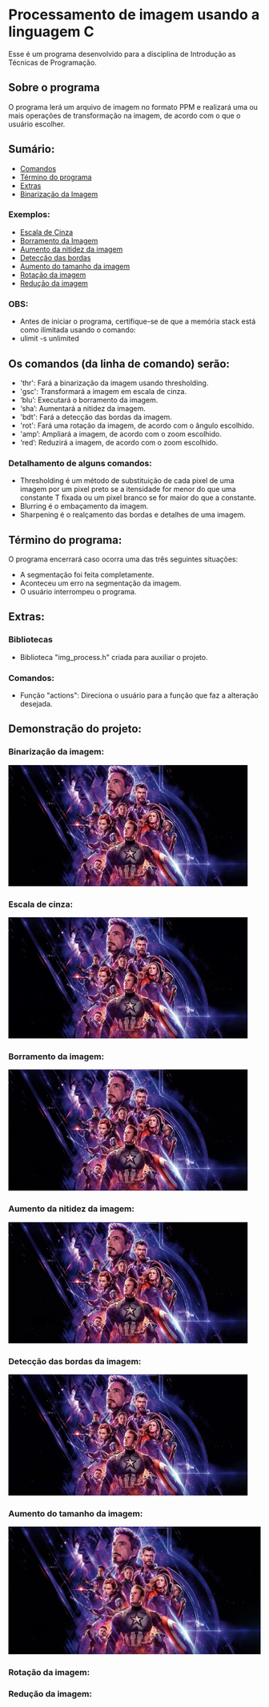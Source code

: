 # Processamento de imagem usando a linguagem C
Esse é um programa desenvolvido para a disciplina de Introdução as Técnicas de Programação.

## Sobre o programa
O programa lerá um arquivo de imagem no formato PPM e realizará uma ou mais operações de transformação na imagem, de acordo com o que o usuário escolher.

## Sumário:
- [Comandos](https://github.com/CamposGabriel/image-processing#os-comandos-da-linha-de-comando-serão)
- [Término do programa](https://github.com/CamposGabriel/image-processing#Término-do-programa)
- [Extras](https://github.com/CamposGabriel/image-processing#Extras)
- [Binarização da Imagem](https://github.com/CamposGabriel/image-processing#binarização-da-imagem)
### Exemplos:
- [Escala de Cinza](https://github.com/CamposGabriel/image-processing#Escala-de-cinza)
- [Borramento da Imagem](https://github.com/CamposGabriel/image-processing#borramento-da-imagem)
- [Aumento da nitidez da imagem](https://github.com/CamposGabriel/image-processing#aumento-da-nitidez-da-imagem)
- [Detecção das bordas](https://github.com/CamposGabriel/image-processing#Detecção-das-bordas-da-imagem)
- [Aumento do tamanho da imagem](https://github.com/CamposGabriel/image-processing#aumento-do-tamanho-da-imagem)
- [Rotação da imagem](https://github.com/CamposGabriel/image-processing#Rotação-da-imagem)
- [Redução da imagem](https://github.com/CamposGabriel/image-processing#Redução-da-imagem)


### OBS:
- Antes de iniciar o programa, certifique-se de que a memória stack está como ilimitada usando o comando:
- ulimit -s unlimited

## Os comandos (da linha de comando) serão:
- 'thr': Fará a binarização da imagem usando thresholding.
- 'gsc': Transformará a imagem em escala de cinza.
- ‘blu’: Executará o borramento da imagem.
- ‘sha’: Aumentará a nitidez da imagem.
- 'bdt': Fará a detecção das bordas da imagem.
- 'rot': Fará uma rotação da imagem, de acordo com o ângulo escolhido.
- 'amp’: Ampliará a imagem, de acordo com o zoom escolhido.
- ‘red’: Reduzirá a imagem, de acordo com o zoom escolhido.


### Detalhamento de alguns comandos:
- Thresholding é um método de substituição de cada pixel de uma imagem por um pixel preto se a itensidade for menor do que uma constante T fixada ou um pixel branco se for maior do que a constante.
- Blurring é o embaçamento da imagem.
- Sharpening é o realçamento das bordas e detalhes de uma imagem.


## Término do programa:
O programa encerrará caso ocorra uma das três seguintes situações:
- A segmentação foi feita completamente.
- Aconteceu um erro na segmentação da imagem.
- O usuário interrompeu o programa.

## Extras:

### Bibliotecas
- Biblioteca "img_process.h" criada para auxiliar o projeto.

### Comandos:
- Função "actions": Direciona o usuário para a função que faz a alteração desejada.

## Demonstração do projeto: 

### Binarização da imagem:
![Binarização](ex/gifs/thr.gif)

### Escala de cinza:
![Escala_de_Cinza](ex/gifs/gsc.gif)

### Borramento da imagem:
![Borramento](ex/gifs/blu.gif)

### Aumento da nitidez da imagem:
![Nitidez](ex/gifs/sha.gif)

### Detecção das bordas da imagem:
![Detecção de bordas](ex/gifs/bdt.gif)

### Aumento do tamanho da imagem:
![Amp](ex/amp_2.png)

### Rotação da imagem:

### Redução da imagem:
